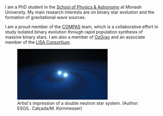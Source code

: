 I am a PhD student in the [School of Physics & Astronomy](https://www.monash.edu/science/schools/physics) at Monash University. My main research interests are on binary star evolution and the formation of gravitational wave sources.

I am a proud member of the [COMPAS](https://compas.science/) team, which is a collaborative effort to study isolated binary evolution through rapid population synthesis of massive binary stars. I am also a member of [OzGrav](https://www.ozgrav.org/) and an associate member of the [LISA Consortium](https://www.elisascience.org/).

<figure>
  <img src="/images/binary-neutron-star.jpg" alt="binary-neutron-star" style="width:70%">
  <figcaption>Artist's impression of a double neutron star system. (Author: ESO/L. Calçada/M. Kornmesser)</figcaption>
</figure> 